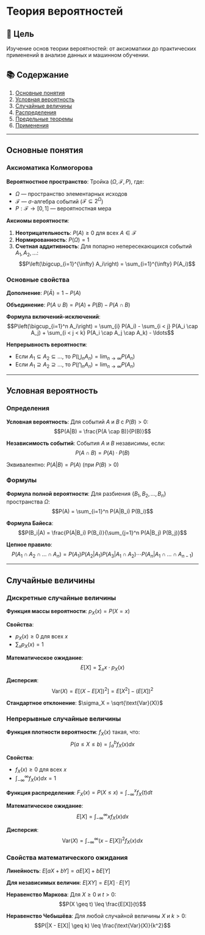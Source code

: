 # Теория вероятностей

## 🎯 Цель

Изучение основ теории вероятностей: от аксиоматики до практических применений в анализе данных и машинном обучении.

## 📚 Содержание

1. [Основные понятия](#основные-понятия)
2. [Условная вероятность](#условная-вероятность)
3. [Случайные величины](#случайные-величины)
4. [Распределения](#распределения)
5. [Предельные теоремы](#предельные-теоремы)
6. [Применения](#применения)

---

## Основные понятия

### Аксиоматика Колмогорова

**Вероятностное пространство**: Тройка $(\Omega, \mathcal{F}, P)$, где:
- $\Omega$ — пространство элементарных исходов
- $\mathcal{F}$ — $\sigma$-алгебра событий ($\mathcal{F} \subseteq 2^\Omega$)
- $P: \mathcal{F} \to [0, 1]$ — вероятностная мера

**Аксиомы вероятности**:
1. **Неотрицательность**: $P(A) \geq 0$ для всех $A \in \mathcal{F}$
2. **Нормированность**: $P(\Omega) = 1$
3. **Счетная аддитивность**: Для попарно непересекающихся событий $A_1, A_2, \ldots$:
   $$P\left(\bigcup_{i=1}^{\infty} A_i\right) = \sum_{i=1}^{\infty} P(A_i)$$

### Основные свойства

**Дополнение**: $P(\bar{A}) = 1 - P(A)$

**Объединение**: $P(A \cup B) = P(A) + P(B) - P(A \cap B)$

**Формула включений-исключений**:
$$P\left(\bigcup_{i=1}^n A_i\right) = \sum_{i} P(A_i) - \sum_{i < j} P(A_i \cap A_j) + \sum_{i < j < k} P(A_i \cap A_j \cap A_k) - \ldots$$

**Непрерывность вероятности**:
- Если $A_1 \subseteq A_2 \subseteq \ldots$, то $P\left(\bigcup_n A_n\right) = \lim_{n \to \infty} P(A_n)$
- Если $A_1 \supseteq A_2 \supseteq \ldots$, то $P\left(\bigcap_n A_n\right) = \lim_{n \to \infty} P(A_n)$

---

## Условная вероятность

### Определения

**Условная вероятность**: Для событий $A$ и $B$ с $P(B) > 0$:
$$P(A|B) = \frac{P(A \cap B)}{P(B)}$$

**Независимость событий**: События $A$ и $B$ независимы, если:
$$P(A \cap B) = P(A) \cdot P(B)$$

Эквивалентно: $P(A|B) = P(A)$ (при $P(B) > 0$)

### Формулы

**Формула полной вероятности**: Для разбиения $\{B_1, B_2, \ldots, B_n\}$ пространства $\Omega$:
$$P(A) = \sum_{i=1}^n P(A|B_i) P(B_i)$$

**Формула Байеса**:
$$P(B_i|A) = \frac{P(A|B_i) P(B_i)}{\sum_{j=1}^n P(A|B_j) P(B_j)}$$

**Цепное правило**:
$$P(A_1 \cap A_2 \cap \ldots \cap A_n) = P(A_1) P(A_2|A_1) P(A_3|A_1 \cap A_2) \cdots P(A_n|A_1 \cap \ldots \cap A_{n-1})$$

---

## Случайные величины

### Дискретные случайные величины

**Функция массы вероятности**: $p_X(x) = P(X = x)$

**Свойства**:
- $p_X(x) \geq 0$ для всех $x$
- $\sum_{x} p_X(x) = 1$

**Математическое ожидание**:
$$E[X] = \sum_{x} x \cdot p_X(x)$$

**Дисперсия**:
$$\text{Var}(X) = E[(X - E[X])^2] = E[X^2] - (E[X])^2$$

**Стандартное отклонение**: $\sigma_X = \sqrt{\text{Var}(X)}$

### Непрерывные случайные величины

**Функция плотности вероятности**: $f_X(x)$ такая, что:
$$P(a \leq X \leq b) = \int_a^b f_X(x) dx$$

**Свойства**:
- $f_X(x) \geq 0$ для всех $x$
- $\int_{-\infty}^{\infty} f_X(x) dx = 1$

**Функция распределения**: $F_X(x) = P(X \leq x) = \int_{-\infty}^x f_X(t) dt$

**Математическое ожидание**:
$$E[X] = \int_{-\infty}^{\infty} x f_X(x) dx$$

**Дисперсия**:
$$\text{Var}(X) = \int_{-\infty}^{\infty} (x - E[X])^2 f_X(x) dx$$

### Свойства математического ожидания

**Линейность**: $E[aX + bY] = aE[X] + bE[Y]$

**Для независимых величин**: $E[XY] = E[X] \cdot E[Y]$

**Неравенство Маркова**: Для $X \geq 0$ и $t > 0$:
$$P(X \geq t) \leq \frac{E[X]}{t}$$

**Неравенство Чебышёва**: Для любой случайной величины $X$ и $k > 0$:
$$P(|X - E[X]| \geq k) \leq \frac{\text{Var}(X)}{k^2}$$ 